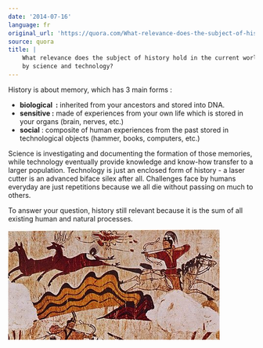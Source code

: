 ```yaml
---
date: '2014-07-16'
language: fr
original_url: 'https://quora.com/What-relevance-does-the-subject-of-history-hold-in-the-current-world-led-by-science-and-technology/answer/Clément-Renaud'
source: quora
title: |
    What relevance does the subject of history hold in the current world led
    by science and technology?
---
```


History is about memory, which has 3 main forms : 

-   **biological  :** inherited from your ancestors and stored into DNA.
-   **sensitive :** made of experiences from your own life which is
    stored in your organs (brain, nerves, etc.)
-   **social** : composite of human experiences from the past stored in
    technological objects (hammer, books, computers, etc.)

 
Science is investigating and documenting the formation of those
memories, while technology eventually provide knowledge and know-how
transfer to a larger population. Technology is just an enclosed form of
history - a laser cutter is an advanced biface silex after all.
Challenges face by humans everyday are just repetitions because we all
die without passing on much to others. 
 
To answer your question, history still relevant because it is the sum of
all existing human and natural processes. 
 
 
![](/img/quora/main-qimg-6d4f2e5b05bb37c75ae192e965edea4d-c.png)
